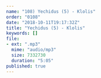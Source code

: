 ```yaml
---
name: "108) Yechidus (5) - Klolis"
order: "0108"
date: "2018-10-11T19:17:32Z"
title: "Yechidus (5) - Klolis"
keywords: []
file:
- ext: ".mp3"
  mime: "audio/mp3"
  size: 7332730
  duration: "5:05"
published: true
---
```

